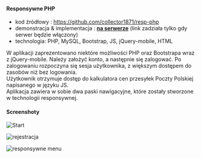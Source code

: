 #### Responsywne PHP

* kod źródłowy :
https://github.com/collector1871/resp-php
* demonstracja & implementacja : <a href="http://collector1871.uk.to/projekty/resp-php/"><b>na serwerze</b></a>
(link zadziała tylko gdy serwer będzie włączony)
* technologia: PHP, MySQL, Bootstrap, JS, jQuery-mobile, HTML

W aplikacji zaprezentowano niektóre możliwości PHP oraz Bootstrapa wraz z jQuery-mobile. Należy założyć konto, a następnie się zalogować. Po zalogowaniu rozpoczyna się sesja użytkownika, z większym dostępem do zasobów niż bez logowania.<br>
Użytkownik otrzymuje dostęp do kalkulatora cen przesyłek Poczty Polskiej napisanego w języku JS.<br>
Aplikacja zawiera w sobie dwa paski nawigacyjne, które zostały stworzone w technologii responsywnej.

#### Screenshoty

![Start](http://collector1871.github.io/screeny/respphp001.jpg)

![rejestracja](http://collector1871.github.io/screeny/respphp002.jpg)

![responsywne menu](http://collector1871.github.io/screeny/respphp003.jpg)